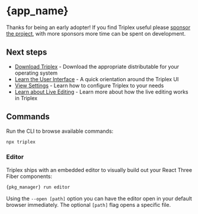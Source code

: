 # {app_name}

Thanks for being an early adopter! If you find Triplex useful please
[sponsor the project](https://github.com/sponsors/itsdouges), with more sponsors
more time can be spent on development.

## Next steps

- [Download Triplex](https://triplex.dev/download) - Download the appropriate
  distributable for your operating system
- [Learn the User Interface](https://triplex.dev/docs/get-started/user-interface) -
  A quick orientation around the Triplex UI
- [View Settings](https://triplex.dev/docs/get-started/settings) - Learn how to
  configure Triplex to your needs
- [Learn about Live Editing](https://triplex.dev/docs/user-guide/live-editing) -
  Learn more about how the live editing works in Triplex

## Commands

Run the CLI to browse available commands:

```bash
npx triplex
```

### Editor

Triplex ships with an embedded editor to visually build out your React Three
Fiber components:

```bash
{pkg_manager} run editor
```

Using the `--open [path]` option you can have the editor open in your default
browser immediately. The optional `[path]` flag opens a specific file.

